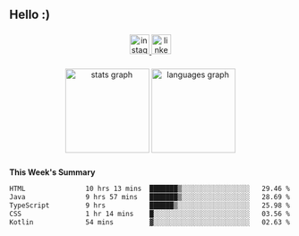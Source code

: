 <h2 align="left">Hello :)</h2>

###

<div align="center">
  <a href="https://www.instagram.com/sebi.klaus/" target="_blank">
    <img src="https://img.shields.io/static/v1?message=Instagram&logo=instagram&label=&color=E4405F&logoColor=white&labelColor=&style=for-the-badge" height="35" alt="instagram logo"  />
  </a>
  <a href="https://www.linkedin.com/in/sebastian-klaus-3aa64720b/" target="_blank">
    <img src="https://img.shields.io/static/v1?message=LinkedIn&logo=linkedin&label=&color=0077B5&logoColor=white&labelColor=&style=for-the-badge" height="35" alt="linkedin logo"  />
  </a>
</div>

###

<div align="center">
  <img src="https://github-readme-stats.vercel.app/api?username=IYourSunshineI&hide_title=false&hide_rank=false&show_icons=true&include_all_commits=true&count_private=true&disable_animations=false&theme=dracula&locale=en&hide_border=false&order=1" height="150" alt="stats graph"  />
  <img src="https://github-readme-stats.vercel.app/api/top-langs?username=IYourSunshineI&locale=en&hide_title=false&layout=compact&card_width=320&langs_count=5&theme=dracula&hide_border=false&order=2" height="150" alt="languages graph"  />
</div>

###

**This Week's Summary**
<!--START_SECTION:waka-->

```txt
HTML               10 hrs 13 mins  ███████▒░░░░░░░░░░░░░░░░░   29.46 %
Java               9 hrs 57 mins   ███████▒░░░░░░░░░░░░░░░░░   28.69 %
TypeScript         9 hrs           ██████▒░░░░░░░░░░░░░░░░░░   25.98 %
CSS                1 hr 14 mins    █░░░░░░░░░░░░░░░░░░░░░░░░   03.56 %
Kotlin             54 mins         ▓░░░░░░░░░░░░░░░░░░░░░░░░   02.63 %
```

<!--END_SECTION:waka-->
